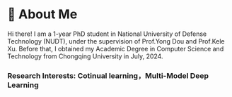 # 🧐 About Me

Hi there! I am a 1-year PhD student in National University of Defense Technology (NUDT), under the supervision of Prof.Yong Dou and Prof.Kele Xu. Before that, I obtained my Academic Degree in Computer Science and Technology from Chongqing University in July, 2024.

### **Research Interests**:  Cotinual learning，Multi-Model Deep Learning

<!-- 🤔 For my PhD study,  my primary focus is on examining the potential <font color="red">security and privacy risks in ML systems</font>, both in their current state and as they evolve in the future. My research aims to uncover vulnerabilities and develop strategies to mitigate these risks, ultimately contributing to the development of more secure and privacy-preserving machine learning technologies.
-- >
